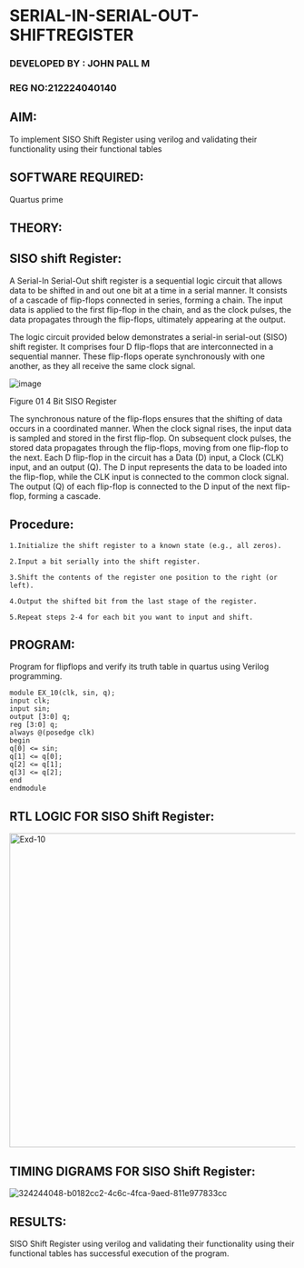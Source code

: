 # SERIAL-IN-SERIAL-OUT-SHIFTREGISTER
### DEVELOPED BY : JOHN PALL M
### REG NO:212224040140
## AIM:

To implement  SISO Shift Register using verilog and validating their functionality using their functional tables

## SOFTWARE REQUIRED:

Quartus prime

## THEORY:

## SISO shift Register:

A Serial-In Serial-Out shift register is a sequential logic circuit that allows data to be shifted in and out one bit at a time in a serial manner. It consists of a cascade of flip-flops connected in series, forming a chain. The input data is applied to the first flip-flop in the chain, and as the clock pulses, the data propagates through the flip-flops, ultimately appearing at the output.

The logic circuit provided below demonstrates a serial-in serial-out (SISO) shift register. It comprises four D flip-flops that are interconnected in a sequential manner. These flip-flops operate synchronously with one another, as they all receive the same clock signal.

![image](https://github.com/naavaneetha/SERIAL-IN-SERIAL-OUT-SHIFTREGISTER/assets/154305477/e81c4072-37f9-46c6-8145-566764b74c3a)

Figure 01 4 Bit SISO Register

The synchronous nature of the flip-flops ensures that the shifting of data occurs in a coordinated manner. When the clock signal rises, the input data is sampled and stored in the first flip-flop. On subsequent clock pulses, the stored data propagates through the flip-flops, moving from one flip-flop to the next.
Each D flip-flop in the circuit has a Data (D) input, a Clock (CLK) input, and an output (Q). The D input represents the data to be loaded into the flip-flop, while the CLK input is connected to the common clock signal. The output (Q) of each flip-flop is connected to the D input of the next flip-flop, forming a cascade.

## Procedure:

```
1.Initialize the shift register to a known state (e.g., all zeros).

2.Input a bit serially into the shift register.

3.Shift the contents of the register one position to the right (or left).

4.Output the shifted bit from the last stage of the register.

5.Repeat steps 2-4 for each bit you want to input and shift.
```

## PROGRAM:

Program for flipflops and verify its truth table in quartus using Verilog programming.
```
module EX_10(clk, sin, q);
input clk;
input sin;
output [3:0] q;
reg [3:0] q;
always @(posedge clk)
begin
q[0] <= sin;
q[1] <= q[0];
q[2] <= q[1];
q[3] <= q[2];
end
endmodule
```

## RTL LOGIC FOR SISO Shift Register:

<img width="553" alt="Exd-10" src="https://github.com/Keerthana-VJ/SERIAL-IN-SERIAL-OUT-SHIFTREGISTER/assets/149347704/e36d74d9-0a9f-4b59-ad23-aa85fcd65344">

## TIMING DIGRAMS FOR SISO Shift Register:

![324244048-b0182cc2-4c6c-4fca-9aed-811e977833cc](https://github.com/Keerthana-VJ/SERIAL-IN-SERIAL-OUT-SHIFTREGISTER/assets/149347704/73410eae-66db-4520-bc98-e595daf5dd79)


## RESULTS:
SISO Shift Register using verilog and validating their functionality using their functional tables has successful execution of the program.
